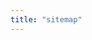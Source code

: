 ```yaml
---
title: "sitemap"
---
```

<?xml version="1.0" encoding="UTF-8"?>
<urlset xmlns="http://www.sitemaps.org/schemas/sitemap/0.9">
    <!--{% for site_page in page.site_pages %}
    <url>
        <loc>{{ site.uri | xml_escape }}{{site_page}}</loc>
        <lastmod>{{ site.time | date_to_xmlschema }}</lastmod>
        <changefreq>daily</changefreq>
        <priority>1.0</priority>
    </url>
    {% endfor %}
    {% for post in site.posts %}
    <url>
        <loc>{{ site.uri | xml_escape }}{{ post.url | xml_escape }}</loc>
        <lastmod>{{ post.date | date_to_xmlschema }}</lastmod>
        <changefreq>daily</changefreq>
        <priority>0.8</priority>
    </url>
    {% endfor %}-->
</urlset>